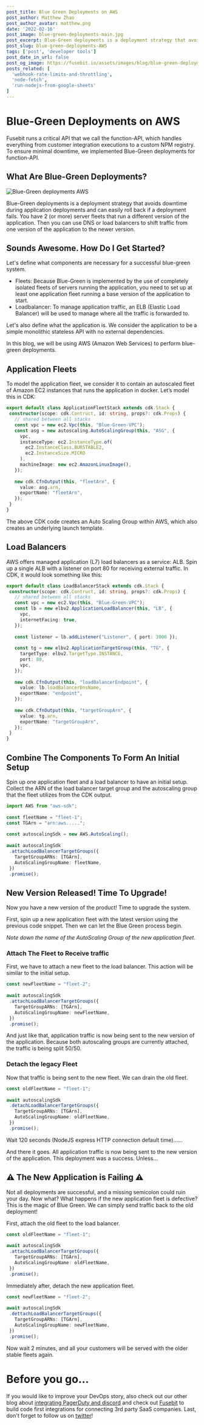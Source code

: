 ```yaml
---
post_title: Blue Green Deployments on AWS 
post_author: Matthew Zhao
post_author_avatar: matthew.png
date: '2022-02-16'
post_image: blue-green-deployments-main.jpg
post_excerpt: Blue-Green deployments is a deployment strategy that avoids downtime during application deployments and can easily roll back if a deployment fails. 
post_slug: blue-green-deployments-AWS
tags: ['post', 'developer tools']
post_date_in_url: false
post_og_image: https://fusebit.io/assets/images/blog/blue-green-deployments-social.png
posts_related: [
  'webhook-rate-limits-and-throttling', 
  'node-fetch', 
  'run-nodejs-from-google-sheets'
]
---
```


# Blue-Green Deployments on AWS
 
Fusebit runs a critical API that we call the function-API, which handles everything from customer integration executions to a custom NPM registry. To ensure minimal downtime, we implemented Blue-Green deployments for function-API.
 
## What Are Blue-Green Deployments?

![Blue-Green deployments AWS](blug-green-deployment.gif "Blue-Green deployments AWS")

Blue-Green deployments is a deployment strategy that avoids downtime during application deployments and can easily roll back if a deployment fails. You have 2 (or more) server fleets that run a different version of the application. Then you can use DNS or load balancers to shift traffic from one version of the application to the newer version.
 
## Sounds Awesome. How Do I Get Started?
 
Let's define what components are necessary for a successful blue-green system.

- Fleets: Because Blue-Green is implemented by the use of completely isolated fleets of servers running the application, you need to set up at least one application fleet running a base version of the application to start.
- Loadbalancer: To manage application traffic, an ELB (Elastic Load Balancer) will be used to manage where all the traffic is forwarded to.
 
Let's also define what the application is. We consider the application to be a simple monolithic stateless API with no external dependencies.
 
In this blog, we will be using AWS (Amazon Web Services) to perform blue-green deployments.
 
## Application Fleets
 
To model the application fleet, we consider it to contain an autoscaled fleet of Amazon EC2 instances that runs the application in docker. Let’s model this in CDK:
 
```typescript
export default class ApplicationFleetStack extends cdk.Stack {
 constructor(scope: cdk.Contruct, id: string, props?: cdk.Props) {
   // shared between all stacks
   const vpc = new ec2.Vpc(this, "Blue-Green-VPC");
   const asg = new autoscaling.AutoScalingGroup(this, "ASG", {
     vpc,
     instanceType: ec2.InstanceType.of(
       ec2.InstanceClass.BURSTABLE2,
       ec2.InstanceSize.MICRO
     ),
     machineImage: new ec2.AmazonLinuxImage(),
   });
 
   new cdk.CfnOutput(this, "fleetArn", {
     value: asg.arn,
     exportName: "fleetArn",
   });
 }
}
```
 
The above CDK code creates an Auto Scaling Group within AWS, which also creates an underlying launch template.
 
## Load Balancers
 
AWS offers managed application (L7) load balancers as a service: ALB. Spin up a single ALB with a listener on port 80 for receiving external traffic. In CDK, it would look something like this:
 
```typescript
export default class LoadBalancerStack extends cdk.Stack {
 constructor(scope: cdk.Contruct, id: string, props?: cdk.Props) {
   // shared between all stacks
   const vpc = new ec2.Vpc(this, "Blue-Green-VPC");
   const lb = new elbv2.ApplicationLoadBalancer(this, "LB", {
     vpc,
     internetFacing: true,
   });
 
   const listener = lb.addListener("Listener", { port: 3000 });
 
   const tg = new elbv2.ApplicationTargetGroup(this, "TG", {
     targetType: elbv2.TargetType.INSTANCE,
     port: 80,
     vpc,
   });
 
   new cdk.CfnOutput(this, "loadBalancerEndpoint", {
     value: lb.loadBalancerDnsName,
     exportName: "endpoint",
   });
 
   new cdk.CfnOutput(this, "targetGroupArn", {
     value: tg.arn,
     exportName: "targetGroupArn",
   });
 }
}
```
 
## Combine The Components To Form An Initial Setup
 
Spin up one application fleet and a load balancer to have an initial setup. Collect the ARN of the load balancer target group and the autoscaling group that the fleet utilizes from the CDK output.
 
```typescript
import AWS from "aws-sdk";
 
const fleetName = "fleet-1";
const TGArn = "arn:aws.....";
 
const autoscalingSdk = new AWS.AutoScaling();
 
await autoscalingSdk
 .attachLoadBalancerTargetGroups({
   TargetGroupARNs: [TGArn],
   AutoScalingGroupName: fleetName,
 })
 .promise();
```
 
## New Version Released! Time To Upgrade!
 
Now you have a new version of the product! Time to upgrade the system.
 
First, spin up a new application fleet with the latest version using the previous code snippet. Then we can let the Blue Green process begin.
 
_Note down the name of the AutoScaling Group of the new application fleet._
 
### Attach The Fleet to Receive traffic
 
First, we have to attach a new fleet to the load balancer. This action will be similar to the initial setup.
 
```typescript
const newFleetName = "fleet-2";
 
await autoscalingSdk
 .attachLoadBalancerTargetGroups({
   TargetGroupARNs: [TGArn],
   AutoScalingGroupName: newFleetName,
 })
 .promise();
```
 
And just like that, application traffic is now being sent to the new version of the application. Because both autoscaling groups are currently attached, the traffic is being split 50/50.
 
### Detach the legacy Fleet
 
Now that traffic is being sent to the new fleet. We can drain the old fleet.
 
```typescript
const oldFleetName = "fleet-1";
 
await autoscalingSdk
 .detachLoadBalancerTargetGroups({
   TargetGroupARNs: [TGArn],
   AutoScalingGroupName: oldFleetName,
 })
 .promise();
```
 
Wait 120 seconds (NodeJS express HTTP connection default time)......
 
And there it goes. All application traffic is now being sent to the new version of the application. This deployment was a success. Unless...
 
## ⚠️ The New Application is Failing ⚠️
 
Not all deployments are successful, and a missing semicolon could ruin your day. Now what? What happens if the new application fleet is defective? This is the magic of Blue Green. We can simply send traffic back to the old deployment!
 
First, attach the old fleet to the load balancer.
 
```typescript
const oldFleetName = "fleet-1";
 
await autoscalingSdk
 .attachLoadBalancerTargetGroups({
   TargetGroupARNs: [TGArn],
   AutoScalingGroupName: oldFleetName,
 })
 .promise();
```
 
Immediately after, detach the new application fleet.
 
```typescript
const newFleetName = "fleet-2";
 
await autoscalingSdk
 .dettachLoadBalancerTargetGroups({
   TargetGroupARNs: [TGArn],
   AutoScalingGroupName: newFleetName,
 })
 .promise();
```
 
Now wait 2 minutes, and all your customers will be served with the older stable fleets again.
 
# Before you go...
 
If you would like to improve your DevOps story, also check out our other blog about [integrating PagerDuty and discord](https://fusebit.io/blog/pagerduty-discord-integration/) and check out [Fusebit](https://fusebit.io) to build code first integrations for connecting 3rd party SaaS companies. Last, don't forget to follow us on [twitter](https://twitter.com/fusebitio)!
